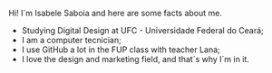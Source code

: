 Hi! I´m Isabele Saboia and here are some facts about me.

- Studying Digital Design at UFC - Universidade Federal do Ceará;
- I am a computer tecnician;
- I use GitHub a lot in the FUP class with teacher Lana;
- I love the design and marketing field, and that´s why I´m in it. 
